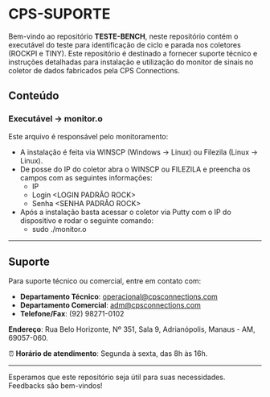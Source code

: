 # CPS-SUPORTE

Bem-vindo ao repositório **TESTE-BENCH**, neste repositório contém o executável do teste para identificação de ciclo e parada nos coletores (ROCKPI e TINY). 
Este repositório é destinado a fornecer suporte técnico e instruções detalhadas para instalação e utilização do monitor de sinais no coletor de dados fabricados pela CPS Connections.

## Conteúdo

### Executável -> monitor.o
Este arquivo é responsável pelo monitoramento:
- A instalação é feita via WINSCP (Windows -> Linux) ou Filezila (Linux -> Linux).
- De posse do IP do coletor abra o WINSCP ou FILEZILA e preencha os campos com as seguintes informações:
    - IP  <IP DO DISPOSITIVO>
    - Login <LOGIN PADRÃO ROCK>
    - Senha <SENHA PADRÃO ROCK>
- Após a instalação basta acessar o coletor via Putty com o IP do dispositivo e rodar o seguinte comando:
  - sudo ./monitor.o
 
---

## Suporte

Para suporte técnico ou comercial, entre em contato com:

- **Departamento Técnico**: operacional@cpsconnections.com
- **Departamento Comercial**: adm@cpsconnections.com
- **Telefone/Fax**: (92) 98271-0102

**Endereço**: Rua Belo Horizonte, Nº 351, Sala 9, Adrianópolis, Manaus - AM, 69057-060.

⏰ **Horário de atendimento**: Segunda à sexta, das 8h às 16h.

---

Esperamos que este repositório seja útil para suas necessidades. Feedbacks são bem-vindos!

